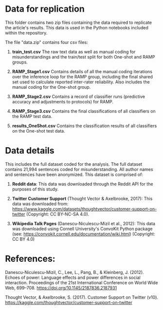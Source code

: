 # Data for replication

This folder contains two zip files containing the data required to replicate the article's results. This data is used in the Python notebooks included within the repository.

The file "data.zip" contains four csv files:

1. **train_test.csv** The raw text data as well as manual coding for misunderstandings and the train/test split for both One-shot and RAMP groups.

2. **RAMP_Stage1.csv** Contains details of all the manual coding iterations over the inference loop for the RAMP group, including the final shared set used to calculate reported inter-rater reliability. Also includes the manual coding for the One-shot group.

3. **RAMP_Stage2.csv** Contains a record of classifier runs (predictive accuracy and adjustments to protocols) for RAMP.

4. **RAMP_Stage3.csv** Contains the final classifications of all classifiers on the RAMP test data.

5. **results_OneShot.csv** Contains the classification results of all classifiers on the One-shot test data.

# Data details

This includes the full dataset coded for the analysis. The full dataset contains 21,994 sentences coded for misunderstanding. All author names and sentences have been anonymized.
This dataset is comprised of:

1. **Reddit data**: This data was downloaded through the Reddit API for the purposes of this study.

2. **Twitter Customer Support** (Thought Vector & Axelbrooke, 2017): This data was downloaded from: https://www.kaggle.com/datasets/thoughtvector/customer-support-on-twitter (Copyright: CC BY-NC-SA 4.0).

3. **Wikipedia Talk Pages** (Danescu-Niculescu-Mizil et al., 2012): This data was downloaded using Cornell University's ConvoKit Python package (see: https://convokit.cornell.edu/documentation/wiki.html) (Copyright: CC BY 4.0)

# References: 

Danescu-Niculescu-Mizil, C., Lee, L., Pang, B., & Kleinberg, J. (2012). Echoes of power: Language effects and power differences in social interaction. Proceedings of the 21st International Conference on World Wide Web, 699–708. https://doi.org/10.1145/2187836.2187931

Thought Vector, & Axelbrooke, S. (2017). Customer Support on Twitter (v10). https://kaggle.com/thoughtvector/customer-support-on-twitter
